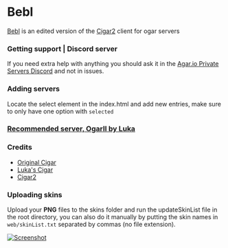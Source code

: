 # Bebl  
[Bebl](https://bebl.glitch.me) is an edited version of the [Cigar2](https://github.com/Cigar2/Cigar2) client for ogar servers

### Getting support | Discord server
If you need extra help with anything you should ask it in the [Agar.io Private Servers Discord](https://discord.gg/66X2ESb) and not in issues.

### Adding servers
Locate the select element in the index.html and add new entries, make sure to only have one option with `selected`

### [Recommended server, OgarII by Luka](https://github.com/Luka967/OgarII)

### Credits
- [Original Cigar](https://github.com/CigarProject/Cigar)
- [Luka's Cigar](https://github.com/Luka967/Cigar)
- [Cigar2](https://github.com/Cigar2/Cigar2)

### Uploading skins
Upload your **PNG** files to the skins folder and run the updateSkinList file in the root directory, you can also do it manually by putting the skin names in `web/skinList.txt` separated by commas (no file extension).

[![Screenshot](https://cdn.glitch.com/a1cf98e5-e0ca-42b3-ad66-128487a82e2b%2Fbebl-showoff-lol.png?v=1573449100916)](https://bebl.glitch.me)
